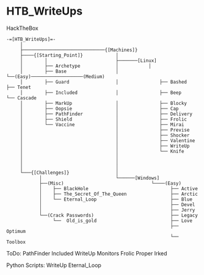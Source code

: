 # HTB_WriteUps
HackTheBox

    -=[HTB_WriteUps]=-
         │
         ├──────────────────────────────{[Machines]}
         ├────{[Starting_Point]}            │   
         │        │                         ├───────[Linux]
         │        ├── Archetype             │           │     
         │        ├── Base                  │           └──(Easy)───────────────────(Medium)
         │        ├── Guard                 │               ├── Bashed                ├── Tenet
         │        ├── Included              │               ├── Beep                  └── Cascade    
         │        ├── MarkUp                │               ├── Blocky
         │        ├── Oopsie                │               ├── Cap
         │        ├── PathFinder            │               ├── Delivery         
         │        ├── Shield                │               ├── Frolic
         │        └── Vaccine               │               ├── Mirai
         │                                  │               ├── Previse         
         │                                  │               ├── Shocker
         │                                  │               ├── Valentine
         │                                  │               ├── WriteUp 
         │                                  │               └── Knife
         │                                  │           
         │                                  │           
         │                                  │                            
         └───{[Challenges]}                 │
                │                           └──────[Windows]
                ├──(Misc)                                └────(Easy)
                │    ├── BlackHole                              ├── Active
                │    ├── The_Secret_Of_The_Queen                ├── Arctic
                │    └── Eternal_Loop                           ├── Blue
                │                                               ├── Devel
                │                                               ├── Jerry
                └──(Crack Passwords)                            ├── Legacy
                     └──  Old_is_gold                           ├── Love
                                                                ├── Optimum 
                                                                └── Toolbox




ToDo: PathFinder Included WriteUp Monitors Frolic Proper Irked   
      
Python Scripts: WriteUp Eternal_Loop 
      

